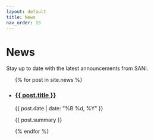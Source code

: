 ```yaml
---
layout: default
title: News
nav_order: 15
---
```


# News

Stay up to date with the latest announcements from SANI.

<!-- This list is automatically generated from posts in _news/ -->
<ul>
  {% for post in site.news %}
    <li>
      <h3>
        <a href="{{ post.url | relative_url }}">{{ post.title }}</a>
      </h3>
      <p>{{ post.date | date: "%B %d, %Y" }}</p>
      <p>{{ post.summary }}</p>
    </li>
  {% endfor %}
</ul>
